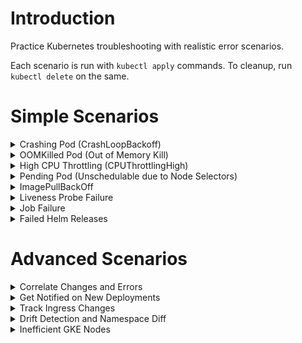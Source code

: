 # Introduction 
Practice Kubernetes troubleshooting with realistic error scenarios.

Each scenario is run with `kubectl apply` commands. To cleanup, run `kubectl delete` on the same.

# Simple Scenarios

<details>
<summary>Crashing Pod (CrashLoopBackoff)</summary>

```
kubectl apply -f https://raw.githubusercontent.com/robusta-dev/kubernetes-demos/main/crashpod/broken.yaml
```

To get notifications like below, install [Robusta](https://github.com/robusta-dev/robusta):
<img width="500" src="./example_images/crashingpod.png">
</details>


<details>
<summary>OOMKilled Pod (Out of Memory Kill)</summary>

```
kubectl apply -f https://raw.githubusercontent.com/robusta-dev/kubernetes-demos/main/oomkill/oomkill_job.yaml
```

To get notifications like below, install [Robusta](https://github.com/robusta-dev/robusta):
<img width="500" src="./example_images/oomkillpod.png">
</details>


<details>
<summary>High CPU Throttling (CPUThrottlingHigh)</summary>

Apply the following YAML and wait **15 minutes**. (CPU throttling is only an issue if it occurs for a meaningful period of time. Less than 15 minutes of throttling typically does not trigger an alert.)
```
kubectl apply -f https://raw.githubusercontent.com/robusta-dev/kubernetes-demos/main/cpu_throttling/throttling.yaml
```

To get notifications like below, install [Robusta](https://github.com/robusta-dev/robusta):
<img width="500" src="./example_images/highcputhrottling.png"> 
</details>


<details>
<summary>Pending Pod (Unschedulable due to Node Selectors)</summary>

Apply the following YAML and wait **15 minutes**. (By default, most systems only alert after pods are pending for 15 minutes. This prevents false alarms on autoscaled clusters, where it's OK for pods to be temporarily pending.)

```
kubectl apply -f https://raw.githubusercontent.com/robusta-dev/kubernetes-demos/main/pending_pods/pending_pod_node_selector.yaml
```

To get notifications like below, install [Robusta](https://github.com/robusta-dev/robusta):
<img width="500" src="./example_images/pendingpod.png">
</details>



<details>
<summary>ImagePullBackOff</summary>

```
kubectl apply -f https://raw.githubusercontent.com/robusta-dev/kubernetes-demos/main/image_pull_backoff/no_such_image.yaml 
```

To get notifications like below, install [Robusta](https://github.com/robusta-dev/robusta):
<img width="500" src="./example_images/imagepullbackoff.png">
</details>



<details>
<summary>Liveness Probe Failure</summary>

```
kubectl apply -f https://raw.githubusercontent.com/robusta-dev/kubernetes-demos/main/liveness_probe_fail/failing_liveness_probe.yaml
```

To get notifications like below, install [Robusta](https://github.com/robusta-dev/robusta):
<img width="500" src="./example_images/failedlivenessprobe.png">
</details>



<details>
<summary>Job Failure</summary>
The job will fail after 60 seconds, then attempt to run again. After two attempts, it will fail for good.
```
kubectl apply -f https://raw.githubusercontent.com/robusta-dev/kubernetes-demos/main/job_failure/job_crash.yaml
```

To get notifications like below, install [Robusta](https://github.com/robusta-dev/robusta):
<img width="500" src="./example_images/failingjobs.png">
</details>



<details>
<summary>Failed Helm Releases</summary>
Deliberately deploy a failing Helm release:

```shell
helm repo add robusta https://robusta-charts.storage.googleapis.com && helm repo update
helm install kubewatch robusta/kubewatch --set='rbac.create=true,updateStrategy.type=Error' --namespace demo-namespace
```

Upgrade the release so it succeeds:
```shell
helm upgrade kubewatch robusta/kubewatch --set='rbac.create=true' --namespace demo-namespace --create-namespace
```

Clean up by removing the release and deleting the namespace:
```shell
helm del kubewatch  --namespace demo-namespace 
kubectl delete namespace demo-namespace 
```

To get notifications like below, install [Robusta](https://github.com/robusta-dev/robusta) and setup [Helm Releases Monitoring](https://docs.robusta.dev/master/playbook-reference/triggers/helm-releases-monitoring.html) 
<img width="500" src="./example_images/helm_monitoring_kubewatch.png">
</details>


# Advanced Scenarios

<details>
<summary>Correlate Changes and Errors</summary>

Deploy a healthy pod. Then break it. 

```shell
kubectl apply -f https://raw.githubusercontent.com/robusta-dev/kubernetes-demos/main/crashpod/healthy.yaml
kubectl apply -f https://raw.githubusercontent.com/robusta-dev/kubernetes-demos/main/crashpod/broken.yaml
```
If someone else made this change, would you be able to immediately pinpoint the change that broke the application?

To get notifications like below, install [Robusta](https://github.com/robusta-dev/robusta).

<img width="500" src="./example_images/changetracking.png">
</details>



<details>
<summary>Get Notified on New Deployments</summary>

Create an nginx deployment. Then change the image tag to simulate an unexpected image tag change.

```shell
kubectl apply -f https://raw.githubusercontent.com/robusta-dev/kubernetes-demos/main/deployment_image_change/before_image_change.yaml
kubectl apply -f https://raw.githubusercontent.com/robusta-dev/kubernetes-demos/main/deployment_image_change/after_image_change.yaml
```

To get notifications like below, install [Robusta](https://github.com/robusta-dev/robusta) and [setup Kubernetes change tracking](https://docs.robusta.dev/master/tutorials/playbook-track-changes.html)

<img width="500" src="./example_images/deployment-image-change.png">
</details>



<details>
<summary>Track Ingress Changes</summary>

Create an ingress. Then changes its port and path to simulate an unexpected ingress modification.

```shell
kubectl apply -f https://raw.githubusercontent.com/robusta-dev/kubernetes-demos/main/ingress_port_path_change/before_port_path_change.yaml
kubectl apply -f https://raw.githubusercontent.com/robusta-dev/kubernetes-demos/main/ingress_port_path_change/after_port_path_change.yaml
```

To get notifications like below, install [Robusta](https://github.com/robusta-dev/robusta) and [setup Kubernetes change tracking](https://docs.robusta.dev/master/tutorials/playbook-track-changes.html)

<img width="500" src="./example_images/ingress-image-change.png">
</details>



<details>
<summary>Drift Detection and Namespace Diff</summary>

Deploy two variants of the same application in different namespaces:

```shell
kubectl apply -f https://raw.githubusercontent.com/robusta-dev/kubernetes-demos/main/namespace_drift/example.yaml
```

Can you quickly tell the difference between the `compare1` and `compare2` namespaces? What is the drift between them?

To do so with Robusta, install [Robusta](https://github.com/robusta-dev/robusta) and enable the UI.


<img width="500" src="./example_images/driftandnamespace.png">
</details>



<details>
<summary>Inefficient GKE Nodes</summary>

On GKE, nodes can reserve more than 50% of CPU for themselves. Users pay for CPU that is unavailable to applications.

Reproduction:

1. Create a default GKE cluster with autopilot disabled. Don't change any other settings.
2. Deploy the following pod:

```
kubectl apply -f https://raw.githubusercontent.com/robusta-dev/kubernetes-demos/main/gke_node_allocatable/gke_issue.yaml
```

3. Run `kubectl get pods -o wide gke-node-allocatable-issue`

The pod will be Pending. **A Pod requesting 1 CPU cannot run on an empty node with 2 CPUs!**

To see problems like this with Robusta, install [Robusta](https://github.com/robusta-dev/robusta) and enable the UI.

<img width="500" src="./example_images/highoverhead.png">
</details>

